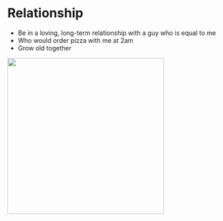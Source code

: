 # Relationship

- Be in a loving, long-term relationship with a guy who is equal to me 
- Who would order pizza with me at 2am
- Grow old together 

<!-- ! <img src="images/Relationship.jpg" width="350"> -->

<img src="https://images.unsplash.com/photo-1467810563316-b5476525c0f9?ixlib=rb-4.0.3&ixid=M3wxMjA3fDB8MHxwaG90by1wYWdlfHx8fGVufDB8fHx8fA%3D%3D&auto=format&fit=crop&w=2069&q=80" height="350px">